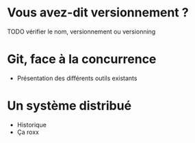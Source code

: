 # Vous avez-dit versionnement ? 
TODO vérifier le nom, versionnement ou versionning

# Git, face à la concurrence
- Présentation des différents outils existants

# Un système distribué
- Historique
- Ça roxx



